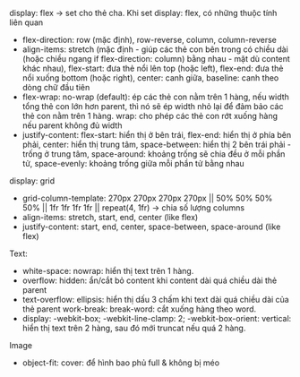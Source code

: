 display: flex -> set cho thẻ cha. Khi set display: flex, có những thuộc tính liên quan
+ flex-direction: row (mặc định), row-reverse, column, column-reverse
+ align-items: stretch (mặc định - giúp các thẻ con bên trong có chiều dài (hoặc chiều ngang if flex-direction: column) bằng nhau - mặt dù content khác nhau), flex-start: đưa thẻ nổi lên top (hoặc left), flex-end: đưa thẻ nổi xuống bottom (hoặc right), center: canh giữa, baseline: canh theo dòng chữ đầu tiên
+ flex-wrap: no-wrap (default): ép các thẻ con nằm trên 1 hàng, nếu width tổng thẻ con lớn hơn parent, thì nó sẽ ép width nhỏ lại để đảm bảo các thẻ con nằm trên 1 hàng. wrap: cho phép các thẻ con rớt xuống hàng nếu parent không đủ width
+ justify-content: flex-start: hiển thị ở bên trái, flex-end: hiển thị ở phía bên phải, center: hiển thị trung tâm, space-between: hiển thị 2 bên trái phải - trống ở trung tâm, space-around: khoảng trống sẽ chia đều ở mỗi phần tử, space-evenly: khoảng trống giữa mỗi phần tử bằng nhau

display: grid
+ grid-column-template: 270px 270px 270px 270px || 50% 50% 50% 50% || 1fr 1fr 1fr 1fr || repeat(4, 1fr) -> chia số lượng columns
+ align-items: stretch, start, end, center (like flex)
+ justify-content: start, end, center, space-between, space-around (like flex)

Text:
+ white-space: nowrap: hiển thị text trên 1 hàng.
+ overflow: hidden: ẩn/cắt bỏ content khi content dài quá chiều dài thẻ parent
+ text-overflow: ellipsis: hiển thị dấu 3 chấm khi text dài quá chiều dài của thẻ parent
work-break: break-word: cắt xuống hàng theo word.
+ display: -webkit-box; -webkit-line-clamp: 2; -webkit-box-orient: vertical: hiển thị text trên 2 hàng, sau đó mới truncat nếu quá 2 hàng.

Image
+ object-fit: cover: để hình bao phủ full & không bị méo